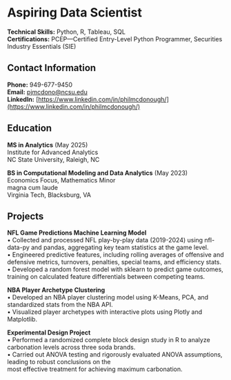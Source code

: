 # Aspiring Data Scientist

**Technical Skills:** Python, R, Tableau, SQL\
**Certifications:** PCEP—Certified Entry-Level Python Programmer, Securities Industry Essentials (SIE)

## Contact Information

**Phone:** 949-677-9450\
**Email:** pjmcdono@ncsu.edu\
**LinkedIn:** [https://www.linkedin.com/in/philmcdonough/](https://www.linkedin.com/in/philmcdonough/)

## Education

**MS in Analytics** (May 2025)\
Institute for Advanced Analytics\
NC State University, Raleigh, NC

**BS in Computational Modeling and Data Analytics** (May 2023)\
Economics Focus, Mathematics Minor\
magna cum laude\
Virginia Tech, Blacksburg, VA

## Projects

**NFL Game Predictions Machine Learning Model**\
• Collected and processed NFL play-by-play data (2019-2024) using nfl-data-py and pandas, aggregating key team statistics at the game level.\
• Engineered predictive features, including rolling averages of offensive and defensive metrics, turnovers, penalties, special teams, and efficiency stats.\
• Developed a random forest model with sklearn to predict game outcomes, training on calculated feature differentials between competing teams.

**NBA Player Archetype Clustering**\
• Developed an NBA player clustering model using K-Means, PCA, and standardized stats from the NBA API.\
• Visualized player archetypes with interactive plots using Plotly and Matplotlib.

**Experimental Design Project**\
• Performed a randomized complete block design study in R to analyze carbonation levels across three soda brands.\
• Carried out ANOVA testing and rigorously evaluated ANOVA assumptions, leading to robust conclusions on the\
most effective treatment for achieving maximum carbonation.
